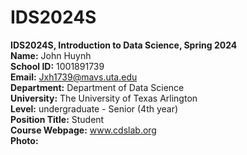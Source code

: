 # IDS2024S

**IDS2024S, Introduction to Data Science, Spring 2024**  
**Name:** John Huynh  
**School ID:** 1001891739      
**Email:** Jxh1739@mavs.uta.edu    
**Department:** Department of Data Science     
**University:** The University of Texas Arlington   
**Level:** undergraduate - Senior (4th year)  
**Position Title:** Student  
**Course Webpage:** www.cdslab.org  
**Photo:** 
